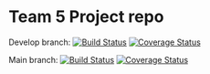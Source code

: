 # Team 5 Project repo
Develop branch:
[![Build Status](https://app.travis-ci.com/gcivil-nyu-org/S2022-Team-5-repo.svg?branch=develop)](https://app.travis-ci.com/gcivil-nyu-org/S2022-Team-5-repo) [![Coverage Status](https://coveralls.io/repos/github/gcivil-nyu-org/S2022-Team-5-repo/badge.svg?branch=develop)](https://coveralls.io/github/gcivil-nyu-org/S2022-Team-5-repo?branch=develop)

Main branch:
[![Build Status](https://app.travis-ci.com/gcivil-nyu-org/S2022-Team-5-repo.svg?branch=main)](https://app.travis-ci.com/gcivil-nyu-org/S2022-Team-5-repo) [![Coverage Status](https://coveralls.io/repos/github/gcivil-nyu-org/S2022-Team-5-repo/badge.svg?branch=main)](https://coveralls.io/github/gcivil-nyu-org/S2022-Team-5-repo?branch=main)
